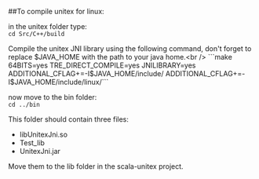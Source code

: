 ##To compile unitex for linux:

in the unitex folder type:<br />
```cd Src/C++/build```
 
Compile the unitex JNI library using the following command, don't forget to replace $JAVA_HOME with the path to your java home.<br />
```make 64BITS=yes TRE_DIRECT_COMPILE=yes JNILIBRARY=yes ADDITIONAL_CFLAG+=-I$JAVA_HOME/include/ ADDITIONAL_CFLAG+=-I$JAVA_HOME/include/linux/```
 
now move to the bin folder:<br />
```cd ../bin```

This folder should contain three files:
 * libUnitexJni.so
 * Test_lib
 * UnitexJni.jar

Move them to the lib folder in the scala-unitex project.
